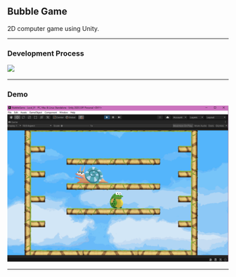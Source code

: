 ## Bubble Game

2D computer game using Unity.

---

### Development Process
<img src="img/BubbleGameProcessgif.gif" width=650>

---

### Demo
<img src="img/Demo.gif" width=650>

---